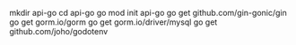 mkdir api-go
cd api-go
go mod init api-go
go get github.com/gin-gonic/gin
go get gorm.io/gorm
go get gorm.io/driver/mysql
go get github.com/joho/godotenv
